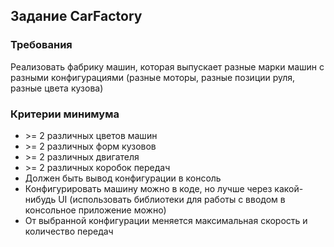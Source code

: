 ## Задание CarFactory

### Требования

Реализовать фабрику машин, которая выпускает разные марки машин с разными конфигурациями (разные моторы, разные позиции руля, разные цвета кузова)

### Критерии минимума

- \>= 2 различных цветов машин
- \>= 2 различных форм кузовов
- \>= 2 различных двигателя
- \>= 2 различных коробок передач
- Должен быть вывод конфигурации в консоль
- Конфигурировать машину можно в коде, но лучше через какой-нибудь UI (использовать библиотеки для работы с вводом в консольное приложение можно)
- От выбранной конфигурации меняется максимальная скорость и количество передач
